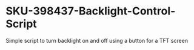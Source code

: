 # SKU-398437-Backlight-Control-Script
Simple script to turn backlight on and off using a button for a TFT screen
